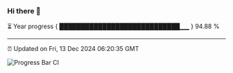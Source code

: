 ### Hi there 👋

⏳ Year progress { ████████████████████████████▁▁ } 94.88 %

---

⏰ Updated on Fri, 13 Dec 2024 06:20:35 GMT

![Progress Bar CI](https://github.com/liununu/liununu/workflows/Progress%20Bar%20CI/badge.svg)
